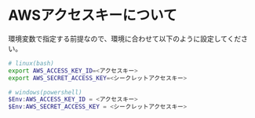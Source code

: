 # AWSアクセスキーについて
環境変数で指定する前提なので、環境に合わせて以下のように設定してください。  

``` bash
# linux(bash)
export AWS_ACCESS_KEY_ID=<アクセスキー>
export AWS_SECRET_ACCESS_KEY=<シークレットアクセスキー>
```

``` powershell
# windows(powershell)
$Env:AWS_ACCESS_KEY_ID = <アクセスキー>
$Env:AWS_SECRET_ACCESS_KEY = <シークレットアクセスキー>
```

